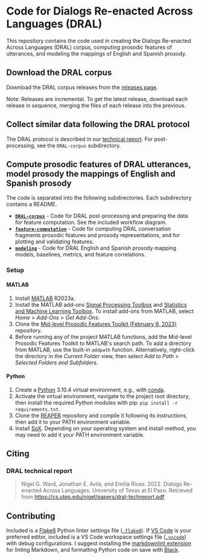 # Code for Dialogs Re-enacted Across Languages (DRAL)

This repository contains the code used in creating the Dialogs Re-enacted Across Languages (DRAL) corpus, computing prosodic features of utterances, and modeling the mappings of English and Spanish prosody.

## Download the DRAL corpus

Download the DRAL corpus releases from the [releases page](https://cs.utep.edu/nigel/dral/).

Note: Releases are incremental. To get the latest release, download each release in sequence, merging the files of each release into the previous.

## Collect similar data following the DRAL protocol

The DRAL protocol is described in our [technical report](https://cs.utep.edu/nigel/papers/dral-techreport.pdf). For post-processing, see the `DRAL-corpus` subdirectory.

## Compute prosodic features of DRAL utterances, model prosody the mappings of English and Spanish prosody

The code is separated into the following subdirectories. Each subdirectory contains a README.

- [**`DRAL-corpus`**](DRAL-corpus/) - Code for DRAL post-processing and preparing the data for feature computation. See the included workflow diagram.
- [**`feature-computation`**](feature-computation/) - Code for computing DRAL conversation fragments prosodic features and prosody representations, and for plotting and validating features.
- [**`modeling`**](modeling/) - Code for DRAL English and Spanish prosody mapping models, baselines, metrics, and feature correlations.


### Setup

#### MATLAB

1. Install [MATLAB](https://www.mathworks.com/products/matlab.html) R2023a.
2. Install the MATLAB add-ons [Signal Processing Toolbox](https://www.mathworks.com/products/signal.html) and [Statistics and Machine Learning Toolbox](https://www.mathworks.com/products/statistics.html). To install add-ons from MATLAB, select *Home* > *Add-Ons* > *Get Add-Ons*.
3. Clone the [Mid-level Prosodic Features Toolkit (February 9, 2023)](https://github.com/nigelgward/midlevel) repository.
4. Before running any of the project MATLAB functions, add the Mid-level Prosodic Features Toolkit to MATLAB's search path. To add a directory from MATLAB, use the built-in `addpath` function. Alternatively, right-click the directory in the *Current Folder* view, then select *Add to Path* > *Selected Folders and Subfolders*.

#### Python

1. Create a [Python](https://www.python.org) 3.10.4 virtual environment, e.g., with [conda](https://docs.conda.io/en/latest/).
2. Activate the virtual environment, navigate to the project root directory, then install the required Python modules with pip: `pip install -r requirements.txt`.
3. Clone the [REAPER](https://github.com/google/REAPER) repository and compile it following its instructions, then add it to your PATH environment variable.
4. Install [SoX](https://sox.sourceforge.net). Depending on your operating system and install method, you may need to add it your PATH environment variable.

## Citing

<!--
### Interspeech 2023 paper

> TODO
-->
### DRAL technical report

> Nigel G. Ward, Jonathan E. Avila, and Emilia Rivas. 2022. Dialogs Re-enacted Across Languages. University of Texas at El Paso. Retrieved from <https://cs.utep.edu/nigel/papers/dral-techreport.pdf>

## Contributing

Included is a [Flake8](https://flake8.pycqa.org/en/latest/) Python linter settings file ([`.flake8`](.flake8)). If [VS Code](https://code.visualstudio.com) is your preferred editor, included is a VS Code workspace settings file ([`.vscode`](.vscode/)) with debug configurations. I suggest installing the [markdownlint extension](https://marketplace.visualstudio.com/items?itemName=DavidAnson.vscode-markdownlint) for linting Markdown, and formatting Python code on save with [Black](https://black.readthedocs.io/en/stable/).